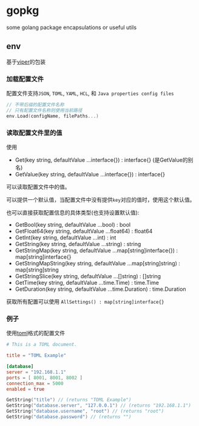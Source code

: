 # gopkg
some golang package encapsulations or useful utils
## env
基于[viper](https://github.com/spf13/viper)的包装

### 加载配置文件
配置文件支持`JSON`, `TOML`, `YAML`, `HCL`, 和 `Java properties config files`
```go
// 不带后缀的配置文件名称
// 只有配置文件名称则使用当前路径
env.Load(configName, filePaths...)
```

### 读取配置文件里的值
使用
- Get(key string, defaultValue ...interface{}) : interface{} (是GetValue的别名)
- GetValue(key string, defaultValue ...interface{}) : interface{}

可以读取配置文件中的值。

可以提供一个默认值，当配置文件中没有提供`key`对应的值时，使用这个默认值。

也可以直接获取配置信息的具体类型(也支持设置默认值):
- GetBool(key string, defaultValue ...bool) : bool
- GetFloat64(key string, defaultValue ...float64) : float64
- GetInt(key string, defaultValue ...int) : int
- GetString(key string, defaultValue ...string) : string
- GetStringMap(key string, defaultValue ...map[string]interface{}) : map[string]interface{}
- GetStringMapString(key string, defaultValue ...map[string]string) : map[string]string
- GetStringSlice(key string, defaultValue ...[]string) : []string
- GetTime(key string, defaultValue ...time.Time) : time.Time
- GetDuration(key string, defaultValue ...time.Duration) : time.Duration

获取所有配置可以使用 `AllSettings() : map[string]interface{}`

### 例子
使用[toml](https://github.com/toml-lang/toml)格式的配置文件
```toml
# This is a TOML document.

title = "TOML Example"

[database]
server = "192.168.1.1"
ports = [ 8001, 8001, 8002 ]
connection_max = 5000
enabled = true
```

```go
GetString("title") // (returns "TOML Example")
GetString("database.server", "127.0.0.1") // (returns "192.168.1.1")
GetString("database.username", "root") // (returns "root")
GetString("database.password") // (returns "")
```